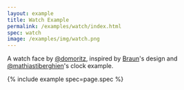 ```yaml
---
layout: example
title: Watch Example
permalink: /examples/watch/index.html
spec: watch
image: /examples/img/watch.png
---
```


A watch face by [@domoritz](http://github.com/domoritz/), inspired by [Braun](https://en.wikipedia.org/wiki/Braun_(company))'s design and [@mathiastiberghien](https://github.com/mathiastiberghien)'s clock example.

{% include example spec=page.spec %}
